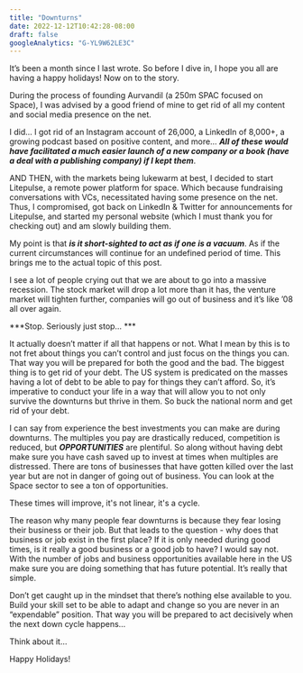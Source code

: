 ```yaml
---
title: "Downturns"
date: 2022-12-12T10:42:28-08:00
draft: false
googleAnalytics: "G-YL9W62LE3C"
---
```


It’s been a month since I last wrote. So before I dive in, I hope you all are having a happy holidays! Now on to the story. 

During the process of founding Aurvandil (a 250m SPAC focused on Space), I was advised by a good friend of mine to get rid of all my content and social media presence on the net. 

I did... I got rid of an Instagram account of 26,000, a LinkedIn of 8,000+, a growing podcast based on positive content, and more… ***All of these would have facilitated a much easier launch of a new company or a book (have a deal with a publishing company) if I kept them***. 

AND THEN, with the markets being lukewarm at best, I decided to start Litepulse, a remote power platform for space. Which because fundraising conversations with VCs, necessitated having some presence on the net. Thus, I compromised, got back on LinkedIn & Twitter for announcements for Litepulse, and started my personal website (which I must thank you for checking out) and am slowly building them. 

My point is that ***is it short-sighted to act as if one is a vacuum***. As if the current circumstances will continue for an undefined period of time. This brings me to the actual topic of this post. 

I see a lot of people crying out that we are about to go into a massive recession. The stock market will drop a lot more than it has, the venture market will tighten further, companies will go out of business and it’s like ’08 all over again. 

***Stop. Seriously just stop… ***

It actually doesn’t matter if all that happens or not. What I mean by this is to not fret about things you can’t control and just focus on the things you can. That way you will be prepared for both the good and the bad. The biggest thing is to get rid of your debt. The US system is predicated on the masses having a lot of debt to be able to pay for things they can’t afford. So, it’s imperative to conduct your life in a way that will allow you to not only survive the downturns but thrive in them. So buck the national norm and get rid of your debt. 

I can say from experience the best investments you can make are during downturns. The multiples you pay are drastically reduced, competition is reduced, but ***OPPORTUNITIES*** are plentiful. So along without having debt make sure you have cash saved up to invest at times when multiples are distressed. There are tons of businesses that have gotten killed over the last year but are not in danger of going out of business. You can look at the Space sector to see a ton of opportunities.

These times will improve, it's not linear, it's a cycle. 

The reason why many people fear downturns is because they fear losing their business or their job. But that leads to the question - why does that business or job exist in the first place? If it is only needed during good times, is it really a good business or a good job to have? I would say not. With the number of jobs and business opportunities available here in the US make sure you are doing something that has future potential. It’s really that simple. 

Don’t get caught up in the mindset that there’s nothing else available to you. Build your skill set to be able to adapt and change so you are never in an “expendable” position. That way you will be prepared to act decisively when the next down cycle happens...

Think about it…

Happy Holidays!

